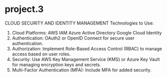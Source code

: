 # project.3
CLOUD SECURITY AND IDENTITY MANAGEMENT
Technologies to Use:
1. Cloud Platforms:
AWS IAM
Azure Active Directory
Google Cloud Identity
2. Authentication:
OAuth2 or OpenID Connect for secure user authentication.
3. Authorization:
Implement Role-Based Access Control (RBAC) to manage access based on user roles.
4. Security:
Use AWS Key Management Service (KMS) or Azure Key Vault for managing encryption keys and secrets.
5. Multi-Factor Authentication (MFA):
Include MFA for added security.
